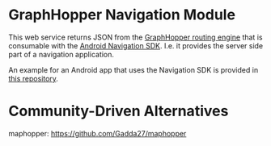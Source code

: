 # GraphHopper Navigation Module

This web service returns JSON from the [GraphHopper routing engine](https://github.com/graphhopper/graphhopper) that is consumable with 
the [Android Navigation SDK](https://github.com/graphhopper/graphhopper-navigation-android). I.e. it provides the server side part of a navigation application.

An example for an Android app that uses the Navigation SDK is provided in [this repository](https://github.com/graphhopper/graphhopper-navigation-example).

# Community-Driven Alternatives

maphopper: https://github.com/Gadda27/maphopper
